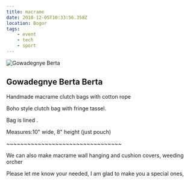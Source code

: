```yaml
---
title: macrame
date: 2018-12-05T10:33:56.358Z
location: Bogor
tags:
    - event
    - tech
    - sport   
---
```

![Gowadegnye Berta](https://ucarecdn.com/6bbc2b15-779d-405c-a141-ab8056ed0ad6/)

## Gowadegnye Berta Berta

Handmade macrame clutch bags with cotton rope 

Boho style clutch bag with fringe tassel.

Bag is lined .

Measures:10" wide, 8" height (just pouch)

\~\~\~\~\~\~\~\~\~\~\~\~\~\~\~\~\~\~\~\~\~\~\~\~\~\~\~\~\~\~\~\~~

We can also make macrame wall hanging and cushion covers, weeding orcher

Please let me know your needed, I am glad to make you a special ones,
